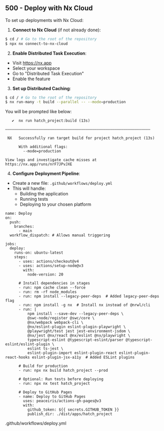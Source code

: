## 500 - Deploy with Nx Cloud

To set up deployments with Nx Cloud:

1. **Connect to Nx Cloud** (if not already done):

```bash
$ cd / # Go to the root of the repository
$ npx nx connect-to-nx-cloud
```

2. **Enable Distributed Task Execution**:
- Visit https://nx.app
- Select your workspace
- Go to "Distributed Task Execution"
- Enable the feature

3. **Set up Distributed Caching**:

```bash
$ cd / # Go to the root of the repository
$ nx run-many -t build --parallel -- --mode=production
```

You will be prompted like below:

```
   ✔  nx run hatch_project:build (13s)

—————————————————————————————————————————————————————————————————

 NX   Successfully ran target build for project hatch_project (13s)

      With additional flags:
        --mode=production

View logs and investigate cache misses at https://nx.app/runs/nrF7JPvJXE
```

4. **Configure Deployment Pipeline**:
- Create a new file: `.github/workflows/deploy.yml`
- This will handle:
  - Building the application
  - Running tests
  - Deploying to your chosen platform

```
name: Deploy
on:
  push:
    branches:
      - main
  workflow_dispatch: # Allows manual triggering

jobs:
  deploy:
    runs-on: ubuntu-latest
    steps:
      - uses: actions/checkout@v4
      - uses: actions/setup-node@v3
        with:
          node-version: 20
      
      # Install dependencies in stages
      - run: npm cache clean --force
      - run: rm -rf node_modules
      - run: npm install --legacy-peer-deps  # Added legacy-peer-deps flag
      - run: npm install -g nx  # Install nx instead of @nrwl/cli
      - run: |
          npm install --save-dev --legacy-peer-deps \
          @swc-node/register @swc/core \
          @nx/webpack webpack-cli \
          @nx/eslint-plugin eslint-plugin-playwright \
          @playwright/test jest jest-environment-jsdom \
          @nx/jest @nx/react @nx/eslint @nx/playwright \
          typescript-eslint @typescript-eslint/parser @typescript-eslint/eslint-plugin \
          eslint ts-jest \
          eslint-plugin-import eslint-plugin-react eslint-plugin-react-hooks eslint-plugin-jsx-a11y  # Added ESLint plugins

      # Build for production
      - run: npx nx build hatch_project --prod
      
      # Optional: Run tests before deploying
      - run: npx nx test hatch_project
      
      # Deploy to GitHub Pages
      - name: Deploy to GitHub Pages
        uses: peaceiris/actions-gh-pages@v3
        with:
          github_token: ${{ secrets.GITHUB_TOKEN }}
          publish_dir: ./dist/apps/hatch_project
```
.github/workflows/deploy.yml